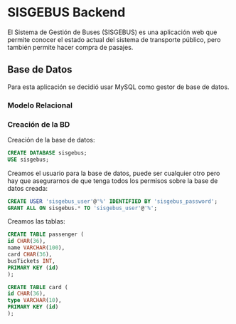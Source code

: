 # SISGEBUS Backend
El Sistema de Gestión de Buses (SISGEBUS) es una aplicación web que permite conocer el estado actual 
del sistema de transporte público, pero también permite hacer compra de pasajes.

## Base de Datos
Para esta aplicación se decidió usar MySQL como gestor de base de datos.

### Modelo Relacional
### Creación de la BD
Creación de la base de datos:
```SQL
CREATE DATABASE sisgebus;
USE sisgebus;
```
Creamos el usuario para la base de datos, puede ser cualquier otro pero hay que asegurarnos de que 
tenga todos los permisos sobre la base de datos creada:
```SQL
CREATE USER 'sisgebus_user'@'%' IDENTIFIED BY 'sisgebus_password';
GRANT ALL ON sisgebus.* TO 'sisgebus_user'@'%';
```
Creamos las tablas:
```SQL
CREATE TABLE passenger (
id CHAR(36),
name VARCHAR(100),
card CHAR(36),
busTickets INT,
PRIMARY KEY (id)
);

CREATE TABLE card (
id CHAR(36),
type VARCHAR(10),
PRIMARY KEY (id)
);
```
